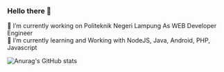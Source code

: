 ### Hello there 👋


🔭 I’m currently working on Politeknik Negeri Lampung As WEB Developer Engineer <br />
🌱 I’m currently learning and Working with NodeJS, Java, Android, PHP, Javascript <br />

![Anurag's GitHub stats](https://github-readme-stats.vercel.app/api?username=irfanltf&show_icons=true&theme=transparent)
